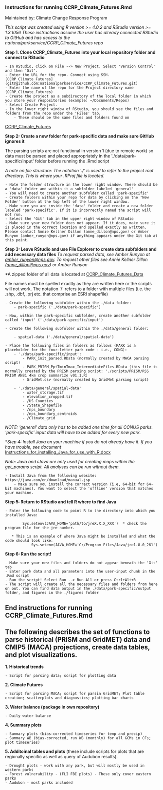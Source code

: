 

### Instructions for running CCRP_Climate_Futures.Rmd

Maintained by: Climate Change Response Program

*This script was created using R version >= 4.0.2 and RStudio version >= 1.3.1056*
*These instructions assume the user has already connected RStudio to GitHub and has access to the nationalparkservice/CCRP_Climate_Futures repo*

**Step 1. Clone CCRP_Climate_Futures into your local repository folder and connect to RStudio**

    - In RStudio, click on File --> New Project. Select 'Version Control' and then 'Git'.
    - Enter the URL for the repo. Connect using SSH. [CCRP_Climate_Futures] (git@github.com:nationalparkservice/CCRP_Climate_Futures.git)
    - Enter the name of the repo for the Project directory name (CCRP_Climate_Futures)
    - Create the project as a subdirectory of the local folder in which you store your respositories (example: ~/Documents/Repos)
    - Select Create Project. 
    - In the lower right window of RStudio, you should see the files and folders from the repo under the 'Files' tab. 
        - These should be the same files and folders found on 
[CCRP_Climate_Futures](https://github.com/nationalparkservice/CCRP_Climate_Futures)

    
**Step 2: Create a new folder for park-specific data and make sure GitHub ignores it**

The parsing scripts are not functional in version 1 (due to remote work) so data must be parsed and placed appropriately in the './data/park-specific/input' folder before running the .Rmd script

*A note on file structure: The notation './' is used to refer to the project root directory. This is where your .RProj file is located.*

    - Note the folder structure in the lower right window. There should be a 'data' folder and within it a subfolder labeled 'general'
    - You will need to create another subfolder called 'park-specific'
    - Create folders within your repo for data by clicking on the 'New Folder' button at the top left of the lower right window.
    - Make sure you are inside the 'data' folder and create a new folder labeled 'park-specific'. If it is incorrectly named the script will not run. 
    - Select the 'Git' tab in the upper right window of RStudio
    - Make sure your new folder does not appear. If it does, make sure it is placed in the correct location and spelled exactly as written. Please contact Annie Kellner Dillon (anne_dillon@nps.gov) or Amber Runyon (amber_runyon@nps.gov) if anything appears under the Git tab at this point. 


**Step 3: Leave RStudio and use File Explorer to create data subfolders and add necessary data files**
*To request parsed data, see Amber Runyon at amber_runyon@nps.gov. To request other files see Annie Kellner Dillon (anne_dillon@nps.gov) or Amber Runyon*

*A zipped folder of all data is located at [CCRP_Climate_Futures_Data](https://doimspp.sharepoint.com/sites/NPS-CCRP-FCScienceAdaptation/Shared%20Documents/Forms/AllItems.aspx?newTargetListUrl=%2Fsites%2FNPS%2DCCRP%2DFCScienceAdaptation%2FShared%20Documents&viewpath=%2Fsites%2FNPS%2DCCRP%2DFCScienceAdaptation%2FShared%20Documents%2FForms%2FAllItems%2Easpx&viewid=54c972dc%2D7b2e%2D4eb7%2Da737%2D42792988c0b3&id=%2Fsites%2FNPS%2DCCRP%2DFCScienceAdaptation%2FShared%20Documents%2FReproducible%20Climate%20Futures%2Fscript%20rewrites%2Fdata)

File names must be spelled exactly as they are written here or the scripts will not work. The notation '/' refers to a folder with multiple files (i.e. the .shp, .dbf, .prj etc. that comprise an ESRI shapefile)

    - Create the following subfolder within the ./data folder:
        - park-specific ('./data/park-specific')
        
    - Now, within the park-specific subfolder, create another subfolder called 'input' ('./data/park-specific/input')
    
    - Create the following subfolder within the ./data/general folder:
    
        - spatial-data ('./data/general/spatial-data') 
        
    - Place the following files in folders as follows (PARK is a placeholder for the four-letter park code - i.e., CONG):
        - './data/park-specific/input':
            - PARK_init_parsed.RData (normally created by MACA parsing script)
            - PARK_PRISM_PptTminTmax_IntermediateFiles.RData (this file is normally created by the PRISM parsing script: './scripts/PRISM/RSS PRISM AN81 4km crop summarize v01.1.R)
            - GridMet.csv (normally created by GridMet parsing script)
            
        - './data/general/spatial-data'
            - water_storage.tif 
            - elevation_cropped.tif
            - /US_Counties 
            - /State_Shapefile
            - /nps_boundary
            - /nps_boundary_centroids
            - /Climate_grid

*NOTE: 'general' data only has to be added one time for all CONUS parks. 'park-specific' input data will have to be added for every new park.* 

**Step 4: Install Java on your machine if you do not already have it. If you have trouble, see document* [Instructions_for_installing_Java_for_use_with_R.docx](https://doimspp.sharepoint.com/:w:/r/sites/NPS-CCRP-FCScienceAdaptation/_layouts/15/Doc.aspx?sourcedoc=%7B2E0D1A3C-7FA7-4E3E-BB4B-7943CCCAD699%7D&file=Instructions_for_installing_Java_for_use_with_R.docx&action=default&mobileredirect=true)

*Note: Java and rJava are only used for creating maps within the get_params script. All analyses can be run without them.*

    - Install Java from the following website: https://java.com/en/download/manual.jsp  
        - Make sure you install the correct version (i.e, 64-bit for 64-bit machines). You want to select the 'offline' version that matches your machine. 
        

**Step 5: Return to RStudio and tell R where to find Java**

    - Enter the following code to point R to the directory into which you installed Java:

            Sys.setenv(JAVA_HOME='path/to/jreX.X.X_XXX')  * check the program file for the jre number.

       * This is an example of where Java might be installed and what the code should look like: 
                Sys.setenv(JAVA_HOME='C:/Program Files/Java/jre1.8.0_261')
                
**Step 6: Run the script!**

    - Make sure your new files and folders do not appear beneath the 'Git' tab
    - Enter park data and all parameters into the user-input chunk in the .Rmd script
    - Run the script! Select Run --> Run All or press Ctrl+Alt+R
    - The script will create all the necessary files and folders from here on out. You can find data output in the ./data/park-specific/output folder, and figures in the ./figures folder


## End instructions for running CCRP_Climate_Futures.Rmd
    

## The following describes the set of functions to parse historical (PRISM and GridMET) data and CMIP5 (MACA) projections, create data tables, and plot visualizations.

**1. Historical trends**

    - Script for parsing data; script for plotting data
**2. Climate Futures**

    - Script for parsing MACA; script for parsin GridMET; Plot table creation; scatterplots and diagnostics; plotting bar charts
**3. Water balance (package in own repository)**

    - Daily water balance
**4. Summary plots**

    - Summary plots (bias-corrected timeseries for temp and precip)
    - Summary WB (bias-corrected, run WB (monthly) for all GCMs in CFs; plot timeseries)
**5. Additoinal tables and plots** (these include scripts for plots that are regionally specific as well as query of Audubon results).

    - Drought plots - work with any park, but will mostly be used in western parks
    - Forest vulnerability - (FLI FBI plots) - These only cover eastern parks
    - Audubon - most parks included

